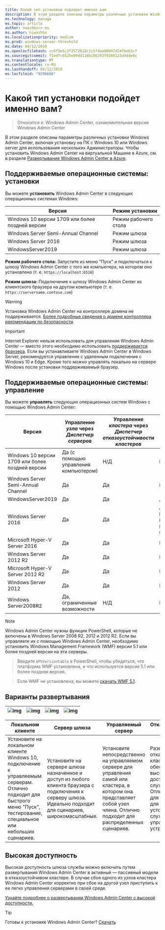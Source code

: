 ```yaml
---
title: Какой тип установки подходит именно вам
description: В этом разделе описаны параметры различных установки Windows Admin Center, включая установку на ПК с Windows 10 или Windows server для использования нескольких Администраторы.
ms.technology: manage
ms.topic: article
author: nwashburn-ms
ms.author: niwashbu
ms.localizationpriority: medium
ms.prod: windows-server-threshold
ms.date: 04/12/2019
ms.openlocfilehash: cc6f9e6c2f2572618c1c5fdae00047d24fbeb3cf
ms.sourcegitcommit: f1edfc6525e09dd116b106293f9260123a94de0c
ms.translationtype: MT
ms.contentlocale: ru-RU
ms.lasthandoff: 04/12/2019
ms.locfileid: "9296666"
---
```

# Какой тип установки подойдет именно вам?

>Относится к: Windows Admin Center, ознакомительная версия Windows Admin Center

В этом разделе описаны параметры различных установки Windows Admin Center, включая установку на ПК с Windows 10 или Windows server для использования нескольких Администраторы. Чтобы установить Windows Admin Center на виртуальной Машине в Azure, см. в разделе [Развертывание Windows Admin Center в Azure](../azure/deploy-wac-in-azure.md).

## Поддерживаемые операционные системы: установки

Вы можете **установить** Windows Admin Center в следующих операционных системах Windows:

| **Версия** | **Режим установки** |
|-------------|-----------------------|
|Windows 10 версии 1709 или более поздней версии | Режим рабочего стола |
|Windows Server Semi-Annual Channel | Режим шлюза |
|Windows Server 2016 | Режим шлюза |
|WindowsServer2019 | Режим шлюза |

**Режим рабочего стола:** Запустите из меню "Пуск" и подключаться к шлюзу Windows Admin Center с того же компьютера, на котором оно установлено (т. е. `https://localhost:6516`)

**Режим шлюза:** Подключение к шлюзу Windows Admin Center из клиентского браузера на другом компьютере (т. е. `https://servername.contoso.com`) 

> [!WARNING]
> Установка Windows Admin Center на контроллере домена не поддерживается. [Более подробные сведения о домене контроллера рекомендации по безопасности](https://docs.microsoft.com/windows-server/identity/ad-ds/plan/security-best-practices/securing-domain-controllers-against-attack). 

> [!IMPORTANT]
> Internet Explorer нельзя использовать для управления Windows Admin Center — вместо этого необходимо использовать [поддерживается браузера](../understand/faq.md#which-web-browsers-are-supported-by-windows-admin-center
).  Если вы устанавливаете Windows Admin Center в Windows Server, рекомендуется управление с удаленным подключение с Windows 10 и Edge.  Кроме того можно управлять локально на сервере Windows после установки поддерживаемый браузер.

## Поддерживаемые операционные системы: управление

Вы можете **управлять** следующих операционных систем Windows с помощью Windows Admin Center:

| Версия | Управление *узла* через *Диспетчер серверов* | Управление *кластера* через *Диспетчер отказоустойчивости кластеров* | Управление *HCI* через *Диспетчер кластера HCI*|
|-------------------------|---------------|-----|------------------------|
| Windows 10 версии 1709 или более поздней версии | Да (с помощью управления компьютером) | Н/Д | Н/Д |
| Windows Server Semi-Annual Channel | Да | Да | Н/Д |
| WindowsServer2019 | Да | Да | Да |
| Windows Server 2016 | Да | Да | Да, с [последний накопительный пакет обновления](../use/manage-hyper-converged.md#prepare-your-windows-server-2016-cluster-for-windows-admin-center) |
| Microsoft Hyper-V Server 2016 | Да | Да | Н/Д |
| Windows Server 2012 R2 | Да | Да | Н/Д |
| Microsoft Hyper-V Server 2012 R2 | Да | Да | Н/Д |
| Windows Server 2012 | Да | Да | Н/Д |
| Windows Server2008R2 | Да, ограниченные возможности | Н/Д | Н/Д |

> [!NOTE]
> Windows Admin Center нужны функции PowerShell, которые не включены в Windows Server 2008 R2, 2012 и 2012 R2. Если вы управляете их с помощью Windows Admin Center, необходимо установить Windows Management Framework (WMF) версии 5.1 или более поздней версии на эти серверы.

>Введите `$PSVersiontable` в PowerShell, чтобы убедиться, что платформа WMF установлена, и что используется версия 5.1 или более поздняя версия. 

>Если WMF не установлена, вы можете [скачать WMF 5.1](https://www.microsoft.com/en-us/download/details.aspx?id=54616).

## Варианты развертывания

| ![img](../media/deployment-options/W10.png) | ![img](../media/deployment-options/gateway.png) | ![img](../media/deployment-options/node.png) | ![img](../media/deployment-options/HA.png) |
|---|---|---|---|

| Локальном клиенте | Сервер шлюза | Управляемый сервер | Отказоустойчивый кластер |
| --- | --- | --- | --- |
| Установите на локальном клиенте Windows 10, подключение к управляемым серверам.  Отлично подходит для быстрого меню "Пуск", тестирование, специальное или небольших сценариев. |Установите на сервере шлюза назначенное и доступ из любого клиента браузера с подключения к серверу шлюза.  Идеально подходит для сценариев, широкомасштабные. | Установите непосредственно на управляемом сервере для управления самой или кластера, в котором она представляет собой узел члена.  Отлично подходит для распределенных сценариев. | Развертывание в отказоустойчивом кластере, обеспечение высокого уровня доступности службы шлюза. Отлично подходит для рабочих сред для обеспечения устойчивости службу управления устройствами. |

## Высокая доступность

Высокая доступность шлюза службы можно включить путем развертывания Windows Admin Center в активный — пассивный модели в отказоустойчивом кластере. В случае сбоя одного из узлов кластера Windows Admin Center корректно при сбое на другой узел приступить к ее легко управления серверами в своей среде.

[Узнайте подробнее о развертывании Windows Admin Center с высокой доступности.](../deploy/high-availability.md)

> [!Tip]
> Готовы к установке Windows Admin Center? [Скачать](https://aka.ms/windowsadmincenter)
